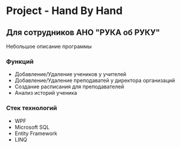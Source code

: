 # Project - Hand By Hand
## Для сотрудников АНО "РУКА об РУКУ"
Небольшое описание программы
### Функций
- Добавление/Удаление учеников у учителей
- Добавление/Удаление преподаватей у директора организаций
- Создание расписания для преподавателей
- Анализ историй ученика
### Стек технологий
- WPF
- Microsoft SQL
- Entity Framework
- LINQ
